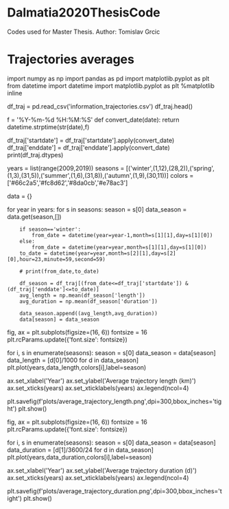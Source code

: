 # Dalmatia2020ThesisCode
Codes used for Master Thesis. Author: Tomislav Grcic

# Trajectories averages
import numpy as np
import pandas as pd
import matplotlib.pyplot as plt
from datetime import datetime
import matplotlib.pyplot as plt
%matplotlib inline

df_traj = pd.read_csv('information_trajectories.csv')
df_traj.head()

f = '%Y-%m-%d %H:%M:%S'
def convert_date(date): return datetime.strptime(str(date),f)

df_traj['startdate'] = df_traj['startdate'].apply(convert_date)
df_traj['enddate'] = df_traj['enddate'].apply(convert_date)
print(df_traj.dtypes)

years = list(range(2009,2019))
seasons = [('winter',(1,12),(28,2)),('spring',(1,3),(31,5)),('summer',(1,6),(31,8)),('autumn',(1,9),(30,11))]
colors = ['#66c2a5','#fc8d62','#8da0cb','#e78ac3']

data = {}

for year in years:
    for s in seasons:
        season = s[0]
        data_season = data.get(season,[])
        
        
        if season=='winter':
            from_date = datetime(year=year-1,month=s[1][1],day=s[1][0])
        else:
            from_date = datetime(year=year,month=s[1][1],day=s[1][0])
        to_date = datetime(year=year,month=s[2][1],day=s[2][0],hour=23,minute=59,second=59)
        
        # print(from_date,to_date)
        
        df_season = df_traj[(from_date<=df_traj['startdate']) & (df_traj['enddate']<=to_date)]
        avg_length = np.mean(df_season['length'])
        avg_duration = np.mean(df_season['duration'])
        
        data_season.append((avg_length,avg_duration))
        data[season] = data_season
        
    
fig, ax = plt.subplots(figsize=(16, 6))
fontsize = 16
plt.rcParams.update({'font.size': fontsize})



for i, s in enumerate(seasons):
    season = s[0]
    data_season = data[season]
    data_length = [d[0]/1000 for d in data_season]
    plt.plot(years,data_length,colors[i],label=season)
    
ax.set_xlabel('Year')
ax.set_ylabel('Average trajectory length (km)')
ax.set_xticks(years)
ax.set_xticklabels(years)
ax.legend(ncol=4)

plt.savefig(f'plots/average_trajectory_length.png',dpi=300,bbox_inches='tight')
plt.show()

fig, ax = plt.subplots(figsize=(16, 6))
fontsize = 16
plt.rcParams.update({'font.size': fontsize})



for i, s in enumerate(seasons):
    season = s[0]
    data_season = data[season]
    data_duration = [d[1]/3600/24 for d in data_season]
    plt.plot(years,data_duration,colors[i],label=season)
    
ax.set_xlabel('Year')
ax.set_ylabel('Average trajectory duration (d)')
ax.set_xticks(years)
ax.set_xticklabels(years)
ax.legend(ncol=4)

plt.savefig(f'plots/average_trajectory_duration.png',dpi=300,bbox_inches='tight')
plt.show()
